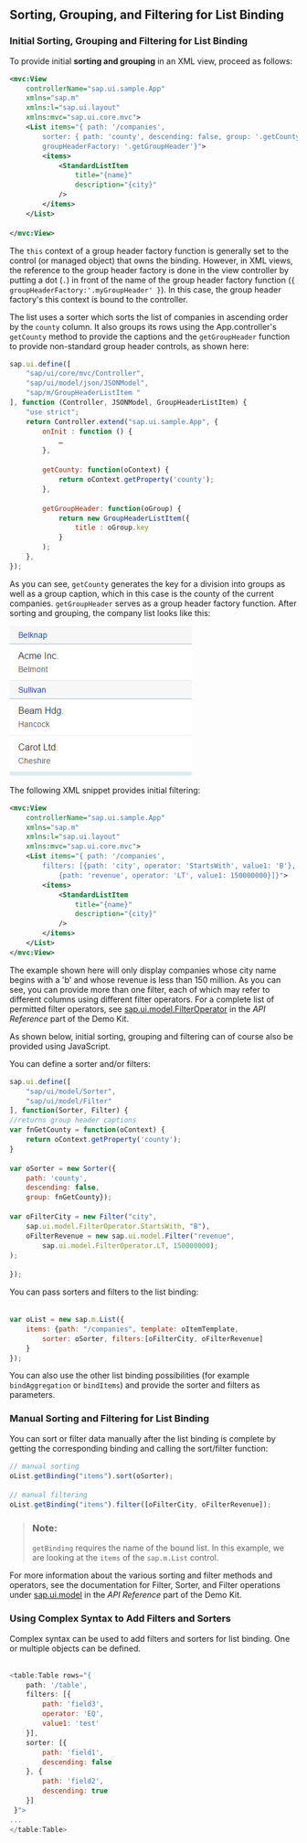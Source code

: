 <!-- loioec79a5d5918f4f7f9cbc2150e66778cc -->

## Sorting, Grouping, and Filtering for List Binding



<a name="loioec79a5d5918f4f7f9cbc2150e66778cc__section_606348F7CECC432C9E18DACEFB3127CF"/>

### Initial Sorting, Grouping and Filtering for List Binding

To provide initial **sorting and grouping** in an XML view, proceed as follows:

```xml
<mvc:View
	controllerName="sap.ui.sample.App"
	xmlns="sap.m"
	xmlns:l="sap.ui.layout"
	xmlns:mvc="sap.ui.core.mvc">		
	<List items="{ path: '/companies', 
		sorter: { path: 'county', descending: false, group: '.getCounty'}, 
		groupHeaderFactory: '.getGroupHeader'}">
		<items>
			<StandardListItem
				title="{name}"
				description="{city}"
			/>
		</items>
	</List>
	
</mvc:View>
```

The `this` context of a group header factory function is generally set to the control \(or managed object\) that owns the binding. However, in XML views, the reference to the group header factory is done in the view controller by putting a dot \(`.`\) in front of the name of the group header factory function \(`{ groupHeaderFactory:'.myGroupHeader' }`\). In this case, the group header factory's this context is bound to the controller.

The list uses a sorter which sorts the list of companies in ascending order by the `county` column. It also groups its rows using the App.controller's `getCounty` method to provide the captions and the `getGroupHeader` function to provide non-standard group header controls, as shown here:

```js
sap.ui.define([
	"sap/ui/core/mvc/Controller",
	"sap/ui/model/json/JSONModel",
	"sap/m/GroupHeaderListItem "
], function (Controller, JSONModel, GroupHeaderListItem) {
	"use strict";
	return Controller.extend("sap.ui.sample.App", {
		onInit : function () {
			…
		},	

		getCounty: function(oContext) {
			return oContext.getProperty('county');
		},
		
		getGroupHeader: function(oGroup) {
			return new GroupHeaderListItem({
				title : oGroup.key
			}
		);
	},   
});
```

As you can see, `getCounty` generates the key for a division into groups as well as a group caption, which in this case is the county of the current companies. `getGroupHeader` serves as a group header factory function. After sorting and grouping, the company list looks like this:

![](images/loiocdd09735362d4227809f3028201a1bba_LowRes.png)

The following XML snippet provides initial filtering:

```xml
<mvc:View
	controllerName="sap.ui.sample.App"
	xmlns="sap.m"
	xmlns:l="sap.ui.layout"
	xmlns:mvc="sap.ui.core.mvc">		
	<List items="{ path: '/companies', 
		filters: [{path: 'city', operator: 'StartsWith', value1: 'B'},
			{path: 'revenue', operator: 'LT', value1: 150000000}]}">		
		<items>
			<StandardListItem
				title="{name}"
				description="{city}"
			/>
		</items>
	</List>	  
</mvc:View>
```

The example shown here will only display companies whose city name begins with a 'b' and whose revenue is less than 150 million. As you can see, you can provide more than one filter, each of which may refer to different columns using different filter operators. For a complete list of permitted filter operators, see [sap.ui.model.FilterOperator](https://ui5.sap.com/#/api/sap.ui.model.FilterOperator) in the *API Reference* part of the Demo Kit.

As shown below, initial sorting, grouping and filtering can of course also be provided using JavaScript.

You can define a sorter and/or filters:

```js
sap.ui.define([
    "sap/ui/model/Sorter",
    "sap/ui/model/Filter"
], function(Sorter, Filter) {
//returns group header captions
var fnGetCounty = function(oContext) {
    return oContext.getProperty('county');
}

var oSorter = new Sorter({
    path: 'county', 
    descending: false, 
    group: fnGetCounty});

var oFilterCity = new Filter("city",
    sap.ui.model.FilterOperator.StartsWith, "B"),
    oFilterRevenue = new sap.ui.model.Filter("revenue",
        sap.ui.model.FilterOperator.LT, 150000000);
);

});

```

You can pass sorters and filters to the list binding:

```js

var oList = new sap.m.List({
	items: {path: "/companies", template: oItemTemplate, 
		sorter: oSorter, filters:[oFilterCity, oFilterRevenue]  
	}
});
```

You can also use the other list binding possibilities \(for example `bindAggregation` or `bindItems`\) and provide the sorter and filters as parameters.



<a name="loioec79a5d5918f4f7f9cbc2150e66778cc__section_N100CF_N10013_N10001"/>

### Manual Sorting and Filtering for List Binding

You can sort or filter data manually after the list binding is complete by getting the corresponding binding and calling the sort/filter function:

```js
// manual sorting
oList.getBinding("items").sort(oSorter);

// manual filtering
oList.getBinding("items").filter([oFilterCity, oFilterRevenue]);
```

> ### Note:  
> `getBinding` requires the name of the bound list. In this example, we are looking at the `items` of the `sap.m.List` control.

For more information about the various sorting and filter methods and operators, see the documentation for Filter, Sorter, and Filter operations under [sap.ui.model](https://ui5.sap.com/#/api/sap.ui.model) in the *API Reference* part of the Demo Kit.



<a name="loioec79a5d5918f4f7f9cbc2150e66778cc__section_jxn_fmp_rcb"/>

### Using Complex Syntax to Add Filters and Sorters

Complex syntax can be used to add filters and sorters for list binding. One or multiple objects can be defined.

```js

<table:Table rows="{
    path: '/table', 
    filters: [{
        path: 'field3', 
        operator: 'EQ',
        value1: 'test'
    }],
    sorter: [{
        path: 'field1', 
        descending: false
    }, {
        path: 'field2', 
        descending: true
    }]
 }">
...
</table:Table>

```

